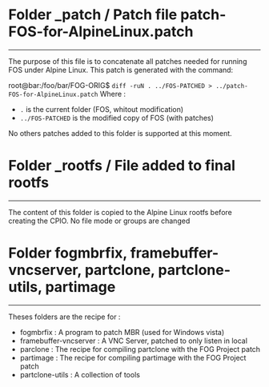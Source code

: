# Folder _patch / Patch file patch-FOS-for-AlpineLinux.patch
------------------------------------------

 The purpose of this file is to concatenate all patches needed for 
running FOS under Alpine Linux.
This patch is generated with the command: 

root@bar:/foo/bar/FOG-ORIG$ `diff -ruN . ../FOS-PATCHED > ../patch-FOS-for-AlpineLinux.patch`
Where : 
 * `.` is the current folder (FOS, whitout modification)
 * `../FOS-PATCHED` is the modified copy of FOS (with patches)

No others patches added to this folder is supported at this moment.

# Folder _rootfs / File added to final rootfs 
----------------------------------------------

 The content of this folder is copied to the Alpine Linux rootfs before creating the CPIO.
No file mode or groups are changed

# Folder fogmbrfix, framebuffer-vncserver, partclone, partclone-utils, partimage
--------------------------------------------------------------------------------

 Theses folders are the recipe for :

 * fogmbrfix : A program to patch MBR (used for Windows vista)
 * framebuffer-vncserver : A VNC Server, patched to only listen in local
 * parclone : The recipe for compiling partclone with the FOG Project patch 
 * partimage : The recipe for compiling partimage with the FOG Project patch
 * partclone-utils : A collection of tools 
